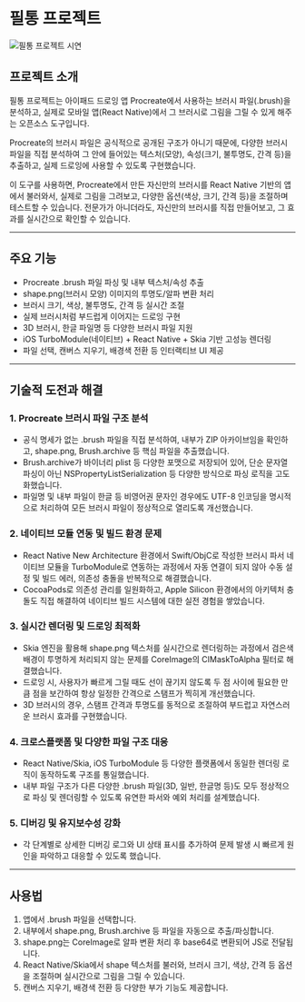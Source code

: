 # 필통 프로젝트

![필통 프로젝트 시연](@pencilcase/시연.gif)

## 프로젝트 소개

필통 프로젝트는 아이패드 드로잉 앱 Procreate에서 사용하는 브러시 파일(.brush)을 분석하고, 실제로 모바일 앱(React Native)에서 그 브러시로 그림을 그릴 수 있게 해주는 오픈소스 도구입니다.

Procreate의 브러시 파일은 공식적으로 공개된 구조가 아니기 때문에, 다양한 브러시 파일을 직접 분석하여 그 안에 들어있는 텍스처(모양), 속성(크기, 불투명도, 간격 등)을 추출하고, 실제 드로잉에 사용할 수 있도록 구현했습니다.

이 도구를 사용하면, Procreate에서 만든 자신만의 브러시를 React Native 기반의 앱에서 불러와서, 실제로 그림을 그려보고, 다양한 옵션(색상, 크기, 간격 등)을 조절하며 테스트할 수 있습니다. 전문가가 아니더라도, 자신만의 브러시를 직접 만들어보고, 그 효과를 실시간으로 확인할 수 있습니다.

---

## 주요 기능

- Procreate .brush 파일 파싱 및 내부 텍스처/속성 추출
- shape.png(브러시 모양) 이미지의 투명도/알파 변환 처리
- 브러시 크기, 색상, 불투명도, 간격 등 실시간 조절
- 실제 브러시처럼 부드럽게 이어지는 드로잉 구현
- 3D 브러시, 한글 파일명 등 다양한 브러시 파일 지원
- iOS TurboModule(네이티브) + React Native + Skia 기반 고성능 렌더링
- 파일 선택, 캔버스 지우기, 배경색 전환 등 인터랙티브 UI 제공

---

## 기술적 도전과 해결

### 1. Procreate 브러시 파일 구조 분석
- 공식 명세가 없는 .brush 파일을 직접 분석하여, 내부가 ZIP 아카이브임을 확인하고, shape.png, Brush.archive 등 핵심 파일을 추출했습니다.
- Brush.archive가 바이너리 plist 등 다양한 포맷으로 저장되어 있어, 단순 문자열 파싱이 아닌 NSPropertyListSerialization 등 다양한 방식으로 파싱 로직을 고도화했습니다.
- 파일명 및 내부 파일이 한글 등 비영어권 문자인 경우에도 UTF-8 인코딩을 명시적으로 처리하여 모든 브러시 파일이 정상적으로 열리도록 개선했습니다.

### 2. 네이티브 모듈 연동 및 빌드 환경 문제
- React Native New Architecture 환경에서 Swift/ObjC로 작성한 브러시 파서 네이티브 모듈을 TurboModule로 연동하는 과정에서 자동 연결이 되지 않아 수동 설정 및 빌드 에러, 의존성 충돌을 반복적으로 해결했습니다.
- CocoaPods로 의존성 관리를 일원화하고, Apple Silicon 환경에서의 아키텍처 충돌도 직접 해결하여 네이티브 빌드 시스템에 대한 실전 경험을 쌓았습니다.

### 3. 실시간 렌더링 및 드로잉 최적화
- Skia 엔진을 활용해 shape.png 텍스처를 실시간으로 렌더링하는 과정에서 검은색 배경이 투명하게 처리되지 않는 문제를 CoreImage의 CIMaskToAlpha 필터로 해결했습니다.
- 드로잉 시, 사용자가 빠르게 그릴 때도 선이 끊기지 않도록 두 점 사이에 필요한 만큼 점을 보간하여 항상 일정한 간격으로 스탬프가 찍히게 개선했습니다.
- 3D 브러시의 경우, 스탬프 간격과 투명도를 동적으로 조절하여 부드럽고 자연스러운 브러시 효과를 구현했습니다.

### 4. 크로스플랫폼 및 다양한 파일 구조 대응
- React Native/Skia, iOS TurboModule 등 다양한 플랫폼에서 동일한 렌더링 로직이 동작하도록 구조를 통일했습니다.
- 내부 파일 구조가 다른 다양한 .brush 파일(3D, 일반, 한글명 등)도 모두 정상적으로 파싱 및 렌더링할 수 있도록 유연한 파서와 예외 처리를 설계했습니다.

### 5. 디버깅 및 유지보수성 강화
- 각 단계별로 상세한 디버깅 로그와 UI 상태 표시를 추가하여 문제 발생 시 빠르게 원인을 파악하고 대응할 수 있도록 했습니다.

---

## 사용법

1. 앱에서 .brush 파일을 선택합니다.
2. 내부에서 shape.png, Brush.archive 등 파일을 자동으로 추출/파싱합니다.
3. shape.png는 CoreImage로 알파 변환 처리 후 base64로 변환되어 JS로 전달됩니다.
4. React Native/Skia에서 shape 텍스처를 불러와, 브러시 크기, 색상, 간격 등 옵션을 조절하며 실시간으로 그림을 그릴 수 있습니다.
5. 캔버스 지우기, 배경색 전환 등 다양한 부가 기능도 제공합니다.
